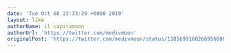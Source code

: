 ```yaml
---
date: 'Tue Oct 08 22:33:29 +0000 2019'
layout: like
authorName: il capitamoon
authorUrl: 'https://twitter.com/medivmoon'
originalPost: 'https://twitter.com/medivmoon/status/1181699160266956800'
---
```

